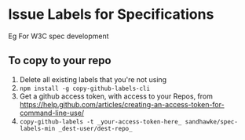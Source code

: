 # Issue Labels for Specifications

Eg For W3C spec development

## To copy to your repo

1.  Delete all existing labels that you're not using
2.  `npm install -g copy-github-labels-cli`
3.  Get a github access token, with access to your Repos, from https://help.github.com/articles/creating-an-access-token-for-command-line-use/
4. `copy-github-labels -t _your-access-token-here_ sandhawke/spec-labels-min _dest-user/dest-repo_`

